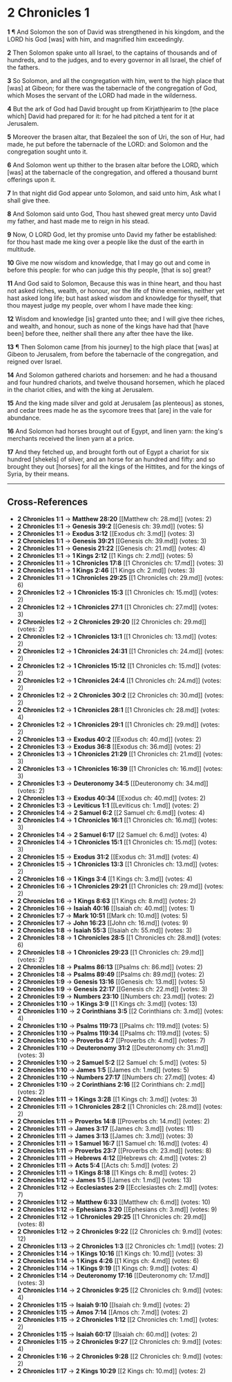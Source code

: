 # 2 Chronicles 1

**1** ¶ And Solomon the son of David was strengthened in his kingdom, and the LORD his God [was] with him, and magnified him exceedingly.

**2** Then Solomon spake unto all Israel, to the captains of thousands and of hundreds, and to the judges, and to every governor in all Israel, the chief of the fathers.

**3** So Solomon, and all the congregation with him, went to the high place that [was] at Gibeon; for there was the tabernacle of the congregation of God, which Moses the servant of the LORD had made in the wilderness.

**4** But the ark of God had David brought up from Kirjathjearim to [the place which] David had prepared for it: for he had pitched a tent for it at Jerusalem.

**5** Moreover the brasen altar, that Bezaleel the son of Uri, the son of Hur, had made, he put before the tabernacle of the LORD: and Solomon and the congregation sought unto it.

**6** And Solomon went up thither to the brasen altar before the LORD, which [was] at the tabernacle of the congregation, and offered a thousand burnt offerings upon it.

**7** In that night did God appear unto Solomon, and said unto him, Ask what I shall give thee.

**8** And Solomon said unto God, Thou hast shewed great mercy unto David my father, and hast made me to reign in his stead.

**9** Now, O LORD God, let thy promise unto David my father be established: for thou hast made me king over a people like the dust of the earth in multitude.

**10** Give me now wisdom and knowledge, that I may go out and come in before this people: for who can judge this thy people, [that is so] great?

**11** And God said to Solomon, Because this was in thine heart, and thou hast not asked riches, wealth, or honour, nor the life of thine enemies, neither yet hast asked long life; but hast asked wisdom and knowledge for thyself, that thou mayest judge my people, over whom I have made thee king:

**12** Wisdom and knowledge [is] granted unto thee; and I will give thee riches, and wealth, and honour, such as none of the kings have had that [have been] before thee, neither shall there any after thee have the like.

**13** ¶ Then Solomon came [from his journey] to the high place that [was] at Gibeon to Jerusalem, from before the tabernacle of the congregation, and reigned over Israel.

**14** And Solomon gathered chariots and horsemen: and he had a thousand and four hundred chariots, and twelve thousand horsemen, which he placed in the chariot cities, and with the king at Jerusalem.

**15** And the king made silver and gold at Jerusalem [as plenteous] as stones, and cedar trees made he as the sycomore trees that [are] in the vale for abundance.

**16** And Solomon had horses brought out of Egypt, and linen yarn: the king's merchants received the linen yarn at a price.

**17** And they fetched up, and brought forth out of Egypt a chariot for six hundred [shekels] of silver, and an horse for an hundred and fifty: and so brought they out [horses] for all the kings of the Hittites, and for the kings of Syria, by their means.

---

## Cross-References

- **2 Chronicles 1:1** → **Matthew 28:20** [[Matthew ch: 28.md]] (votes: 2)
- **2 Chronicles 1:1** → **Genesis 39:2** [[Genesis ch: 39.md]] (votes: 5)
- **2 Chronicles 1:1** → **Exodus 3:12** [[Exodus ch: 3.md]] (votes: 3)
- **2 Chronicles 1:1** → **Genesis 39:21** [[Genesis ch: 39.md]] (votes: 3)
- **2 Chronicles 1:1** → **Genesis 21:22** [[Genesis ch: 21.md]] (votes: 4)
- **2 Chronicles 1:1** → **1 Kings 2:12** [[1 Kings ch: 2.md]] (votes: 5)
- **2 Chronicles 1:1** → **1 Chronicles 17:8** [[1 Chronicles ch: 17.md]] (votes: 3)
- **2 Chronicles 1:1** → **1 Kings 2:46** [[1 Kings ch: 2.md]] (votes: 3)
- **2 Chronicles 1:1** → **1 Chronicles 29:25** [[1 Chronicles ch: 29.md]] (votes: 6)
- **2 Chronicles 1:2** → **1 Chronicles 15:3** [[1 Chronicles ch: 15.md]] (votes: 2)
- **2 Chronicles 1:2** → **1 Chronicles 27:1** [[1 Chronicles ch: 27.md]] (votes: 3)
- **2 Chronicles 1:2** → **2 Chronicles 29:20** [[2 Chronicles ch: 29.md]] (votes: 2)
- **2 Chronicles 1:2** → **1 Chronicles 13:1** [[1 Chronicles ch: 13.md]] (votes: 2)
- **2 Chronicles 1:2** → **1 Chronicles 24:31** [[1 Chronicles ch: 24.md]] (votes: 2)
- **2 Chronicles 1:2** → **1 Chronicles 15:12** [[1 Chronicles ch: 15.md]] (votes: 2)
- **2 Chronicles 1:2** → **1 Chronicles 24:4** [[1 Chronicles ch: 24.md]] (votes: 2)
- **2 Chronicles 1:2** → **2 Chronicles 30:2** [[2 Chronicles ch: 30.md]] (votes: 2)
- **2 Chronicles 1:2** → **1 Chronicles 28:1** [[1 Chronicles ch: 28.md]] (votes: 4)
- **2 Chronicles 1:2** → **1 Chronicles 29:1** [[1 Chronicles ch: 29.md]] (votes: 2)
- **2 Chronicles 1:3** → **Exodus 40:2** [[Exodus ch: 40.md]] (votes: 2)
- **2 Chronicles 1:3** → **Exodus 36:8** [[Exodus ch: 36.md]] (votes: 2)
- **2 Chronicles 1:3** → **1 Chronicles 21:29** [[1 Chronicles ch: 21.md]] (votes: 3)
- **2 Chronicles 1:3** → **1 Chronicles 16:39** [[1 Chronicles ch: 16.md]] (votes: 3)
- **2 Chronicles 1:3** → **Deuteronomy 34:5** [[Deuteronomy ch: 34.md]] (votes: 2)
- **2 Chronicles 1:3** → **Exodus 40:34** [[Exodus ch: 40.md]] (votes: 2)
- **2 Chronicles 1:3** → **Leviticus 1:1** [[Leviticus ch: 1.md]] (votes: 2)
- **2 Chronicles 1:4** → **2 Samuel 6:2** [[2 Samuel ch: 6.md]] (votes: 4)
- **2 Chronicles 1:4** → **1 Chronicles 16:1** [[1 Chronicles ch: 16.md]] (votes: 3)
- **2 Chronicles 1:4** → **2 Samuel 6:17** [[2 Samuel ch: 6.md]] (votes: 4)
- **2 Chronicles 1:4** → **1 Chronicles 15:1** [[1 Chronicles ch: 15.md]] (votes: 3)
- **2 Chronicles 1:5** → **Exodus 31:2** [[Exodus ch: 31.md]] (votes: 4)
- **2 Chronicles 1:5** → **1 Chronicles 13:3** [[1 Chronicles ch: 13.md]] (votes: 2)
- **2 Chronicles 1:6** → **1 Kings 3:4** [[1 Kings ch: 3.md]] (votes: 4)
- **2 Chronicles 1:6** → **1 Chronicles 29:21** [[1 Chronicles ch: 29.md]] (votes: 2)
- **2 Chronicles 1:6** → **1 Kings 8:63** [[1 Kings ch: 8.md]] (votes: 2)
- **2 Chronicles 1:6** → **Isaiah 40:16** [[Isaiah ch: 40.md]] (votes: 1)
- **2 Chronicles 1:7** → **Mark 10:51** [[Mark ch: 10.md]] (votes: 5)
- **2 Chronicles 1:7** → **John 16:23** [[John ch: 16.md]] (votes: 9)
- **2 Chronicles 1:8** → **Isaiah 55:3** [[Isaiah ch: 55.md]] (votes: 3)
- **2 Chronicles 1:8** → **1 Chronicles 28:5** [[1 Chronicles ch: 28.md]] (votes: 6)
- **2 Chronicles 1:8** → **1 Chronicles 29:23** [[1 Chronicles ch: 29.md]] (votes: 2)
- **2 Chronicles 1:8** → **Psalms 86:13** [[Psalms ch: 86.md]] (votes: 2)
- **2 Chronicles 1:8** → **Psalms 89:49** [[Psalms ch: 89.md]] (votes: 2)
- **2 Chronicles 1:9** → **Genesis 13:16** [[Genesis ch: 13.md]] (votes: 5)
- **2 Chronicles 1:9** → **Genesis 22:17** [[Genesis ch: 22.md]] (votes: 3)
- **2 Chronicles 1:9** → **Numbers 23:10** [[Numbers ch: 23.md]] (votes: 2)
- **2 Chronicles 1:10** → **1 Kings 3:9** [[1 Kings ch: 3.md]] (votes: 13)
- **2 Chronicles 1:10** → **2 Corinthians 3:5** [[2 Corinthians ch: 3.md]] (votes: 4)
- **2 Chronicles 1:10** → **Psalms 119:73** [[Psalms ch: 119.md]] (votes: 5)
- **2 Chronicles 1:10** → **Psalms 119:34** [[Psalms ch: 119.md]] (votes: 5)
- **2 Chronicles 1:10** → **Proverbs 4:7** [[Proverbs ch: 4.md]] (votes: 7)
- **2 Chronicles 1:10** → **Deuteronomy 31:2** [[Deuteronomy ch: 31.md]] (votes: 3)
- **2 Chronicles 1:10** → **2 Samuel 5:2** [[2 Samuel ch: 5.md]] (votes: 5)
- **2 Chronicles 1:10** → **James 1:5** [[James ch: 1.md]] (votes: 5)
- **2 Chronicles 1:10** → **Numbers 27:17** [[Numbers ch: 27.md]] (votes: 4)
- **2 Chronicles 1:10** → **2 Corinthians 2:16** [[2 Corinthians ch: 2.md]] (votes: 2)
- **2 Chronicles 1:11** → **1 Kings 3:28** [[1 Kings ch: 3.md]] (votes: 3)
- **2 Chronicles 1:11** → **1 Chronicles 28:2** [[1 Chronicles ch: 28.md]] (votes: 2)
- **2 Chronicles 1:11** → **Proverbs 14:8** [[Proverbs ch: 14.md]] (votes: 2)
- **2 Chronicles 1:11** → **James 3:17** [[James ch: 3.md]] (votes: 11)
- **2 Chronicles 1:11** → **James 3:13** [[James ch: 3.md]] (votes: 3)
- **2 Chronicles 1:11** → **1 Samuel 16:7** [[1 Samuel ch: 16.md]] (votes: 4)
- **2 Chronicles 1:11** → **Proverbs 23:7** [[Proverbs ch: 23.md]] (votes: 8)
- **2 Chronicles 1:11** → **Hebrews 4:12** [[Hebrews ch: 4.md]] (votes: 2)
- **2 Chronicles 1:11** → **Acts 5:4** [[Acts ch: 5.md]] (votes: 2)
- **2 Chronicles 1:11** → **1 Kings 8:18** [[1 Kings ch: 8.md]] (votes: 2)
- **2 Chronicles 1:12** → **James 1:5** [[James ch: 1.md]] (votes: 13)
- **2 Chronicles 1:12** → **Ecclesiastes 2:9** [[Ecclesiastes ch: 2.md]] (votes: 7)
- **2 Chronicles 1:12** → **Matthew 6:33** [[Matthew ch: 6.md]] (votes: 10)
- **2 Chronicles 1:12** → **Ephesians 3:20** [[Ephesians ch: 3.md]] (votes: 9)
- **2 Chronicles 1:12** → **1 Chronicles 29:25** [[1 Chronicles ch: 29.md]] (votes: 8)
- **2 Chronicles 1:12** → **2 Chronicles 9:22** [[2 Chronicles ch: 9.md]] (votes: 12)
- **2 Chronicles 1:13** → **2 Chronicles 1:3** [[2 Chronicles ch: 1.md]] (votes: 2)
- **2 Chronicles 1:14** → **1 Kings 10:16** [[1 Kings ch: 10.md]] (votes: 3)
- **2 Chronicles 1:14** → **1 Kings 4:26** [[1 Kings ch: 4.md]] (votes: 6)
- **2 Chronicles 1:14** → **1 Kings 9:19** [[1 Kings ch: 9.md]] (votes: 4)
- **2 Chronicles 1:14** → **Deuteronomy 17:16** [[Deuteronomy ch: 17.md]] (votes: 3)
- **2 Chronicles 1:14** → **2 Chronicles 9:25** [[2 Chronicles ch: 9.md]] (votes: 4)
- **2 Chronicles 1:15** → **Isaiah 9:10** [[Isaiah ch: 9.md]] (votes: 2)
- **2 Chronicles 1:15** → **Amos 7:14** [[Amos ch: 7.md]] (votes: 2)
- **2 Chronicles 1:15** → **2 Chronicles 1:12** [[2 Chronicles ch: 1.md]] (votes: 2)
- **2 Chronicles 1:15** → **Isaiah 60:17** [[Isaiah ch: 60.md]] (votes: 2)
- **2 Chronicles 1:15** → **2 Chronicles 9:27** [[2 Chronicles ch: 9.md]] (votes: 4)
- **2 Chronicles 1:16** → **2 Chronicles 9:28** [[2 Chronicles ch: 9.md]] (votes: 2)
- **2 Chronicles 1:17** → **2 Kings 10:29** [[2 Kings ch: 10.md]] (votes: 2)
